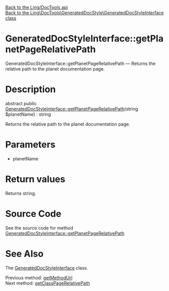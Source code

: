 [Back to the Ling/DocTools api](https://github.com/lingtalfi/DocTools/blob/master/doc/api/Ling/DocTools.md)<br>
[Back to the Ling\DocTools\GeneratedDocStyle\GeneratedDocStyleInterface class](https://github.com/lingtalfi/DocTools/blob/master/doc/api/Ling/DocTools/GeneratedDocStyle/GeneratedDocStyleInterface.md)


GeneratedDocStyleInterface::getPlanetPageRelativePath
================



GeneratedDocStyleInterface::getPlanetPageRelativePath — Returns the relative path to the planet documentation page.




Description
================


abstract public [GeneratedDocStyleInterface::getPlanetPageRelativePath](https://github.com/lingtalfi/DocTools/blob/master/doc/api/Ling/DocTools/GeneratedDocStyle/GeneratedDocStyleInterface/getPlanetPageRelativePath.md)(string $planetName) : string




Returns the relative path to the planet documentation page.




Parameters
================


- planetName

    


Return values
================

Returns string.








Source Code
===========
See the source code for method [GeneratedDocStyleInterface::getPlanetPageRelativePath](https://github.com/lingtalfi/DocTools/blob/master/GeneratedDocStyle/GeneratedDocStyleInterface.php#L47-L47)


See Also
================

The [GeneratedDocStyleInterface](https://github.com/lingtalfi/DocTools/blob/master/doc/api/Ling/DocTools/GeneratedDocStyle/GeneratedDocStyleInterface.md) class.

Previous method: [getMethodUrl](https://github.com/lingtalfi/DocTools/blob/master/doc/api/Ling/DocTools/GeneratedDocStyle/GeneratedDocStyleInterface/getMethodUrl.md)<br>Next method: [getClassPageRelativePath](https://github.com/lingtalfi/DocTools/blob/master/doc/api/Ling/DocTools/GeneratedDocStyle/GeneratedDocStyleInterface/getClassPageRelativePath.md)<br>

